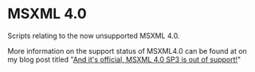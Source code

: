 MSXML 4.0
========
Scripts relating to the now unsupported MSXML 4.0.

More information on the support status of MSXML4.0 can be found at on my blog post titled "[And it's official, MSXML 4.0 SP3 is out of support!](https://altonblom.com/s34e09)"
